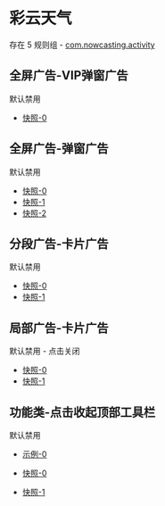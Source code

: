 # 彩云天气

存在 5 规则组 - [com.nowcasting.activity](/src/apps/com.nowcasting.activity.ts)

## 全屏广告-VIP弹窗广告

默认禁用

- [快照-0](https://i.gkd.li/i/13405130)

## 全屏广告-弹窗广告

默认禁用

- [快照-0](https://i.gkd.li/i/13405131)
- [快照-1](https://i.gkd.li/i/14814345)
- [快照-2](https://i.gkd.li/i/14814374)

## 分段广告-卡片广告

默认禁用

- [快照-0](https://i.gkd.li/i/13690822)
- [快照-1](https://i.gkd.li/i/13690830)

## 局部广告-卡片广告

默认禁用 - 点击关闭

- [快照-0](https://i.gkd.li/i/13690826)
- [快照-1](https://i.gkd.li/i/14814348)

## 功能类-点击收起顶部工具栏

默认禁用

- [示例-0](https://m.gkd.li/57941037/5bdf4f45-d66d-441e-a2ce-f32d5fc40796)

- [快照-0](https://i.gkd.li/i/14814347)
- [快照-1](https://i.gkd.li/i/14814412)
